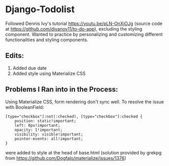 # Django-Todolist

Followed Dennis Ivy's tutorial https://youtu.be/pLN-OnXjOJg (source code at https://github.com/divanov11/to-do-app), excluding the styling component.
Wanted to practice by personalizing and customizing different functionalities and styling components.

## Edits:
1. Added due date
2. Added style using Materialize CSS

## Problems I Ran into in the Process:
Using Materialize CSS, form rendering don't sync well.
To resolve the issue with BooleanField:

```
[type="checkbox"]:not(:checked), [type="checkbox"]:checked {
    position: static!important;
    left: 0px!important;
    opacity: 1!important;
    visibility: visible!important;
    pointer-events: all!important;
}
```

were added to style at the head of base.html
(solution provided by grekpg from https://github.com/Dogfalo/materialize/issues/1376)

